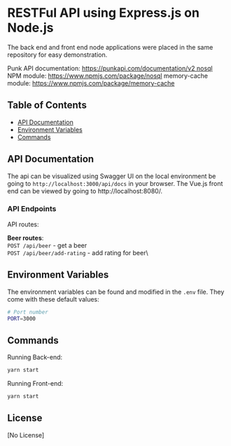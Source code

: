 # RESTFul API using Express.js on Node.js

The back end and front end node applications were placed in the same repository for easy demonstration.

Punk API documentation:
https://punkapi.com/documentation/v2 nosql
NPM module:
https://www.npmjs.com/package/nosql
memory-cache module:
https://www.npmjs.com/package/memory-cache


## Table of Contents

- [API Documentation](#api-documentation)
- [Environment Variables](#environment-variables)
- [Commands](#commands)


## API Documentation

The api can be visualized using Swagger UI on the local environment be going to `http://localhost:3000/api/docs` in your browser. 
The Vue.js front end can be viewed by going to http://localhost:8080/.

### API Endpoints

API routes:

**Beer routes**:\
`POST /api/beer` - get a beer\
`POST /api/beer/add-rating` - add rating for beer\


## Environment Variables

The environment variables can be found and modified in the `.env` file. They come with these default values:

```bash
# Port number
PORT=3000
```

## Commands

Running Back-end:

```bash
yarn start
```

Running Front-end:

```bash
yarn start
```

## License

[No License]
